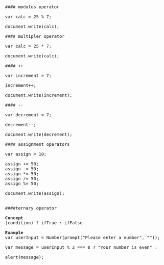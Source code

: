 <pre>

#### modulus operator

var calc = 25 % 7;

document.write(calc);

#### multipler operator

var calc = 25 * 7;

document.write(calc);

#### ++ 

var increment = 7;

increment++;

document.write(increment); 

#### --

var decrement = 7;

decrement--;

document.write(decrement); 

#### assignment operators

var assign = 10;

assign += 50;
assign -= 50;
assign *= 50;
assign /= 50;
assign %= 50;

document.write(assign); 


####ternary operator 

<b>Concept</b> 
(condition) ? ifTrue : ifFalse 

<b>Example</b> 
var userInput = Number(prompt("Please enter a number", ""));

var message = userInput % 2 === 0 ? "Your number is even" : "You number is odd";

alert(message);



</pre>

